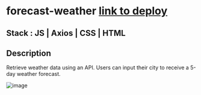 # forecast-weather [link to deploy](https://weather-forecast-fun.netlify.app/)

## Stack : JS | Axios | CSS | HTML

## Description

Retrieve weather data using an API. Users can input their city to receive a 5-day weather forecast.

![image](https://github.com/user-attachments/assets/a43a2f93-db94-4eab-97db-7ccfd1c0bc3a)
